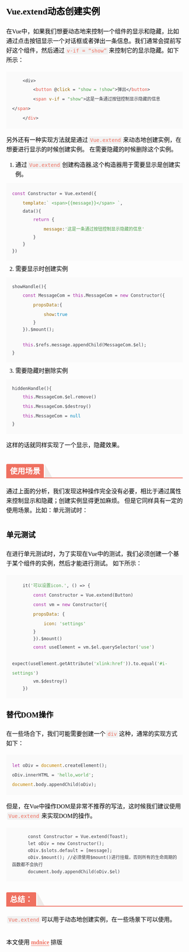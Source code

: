 <section id="nice" data-tool="mdnice编辑器" data-website="https://www.mdnice.com" style="font-size: 16px; color: black; padding: 0 10px; line-height: 1.6; word-spacing: 0px; letter-spacing: 0px; word-break: break-word; word-wrap: break-word; text-align: left; font-family: Optima-Regular, Optima, PingFangSC-light, PingFangTC-light, 'PingFang SC', Cambria, Cochin, Georgia, Times, 'Times New Roman', serif; margin-top: -10px;"><h1 data-tool="mdnice编辑器" style="margin-top: 70px; margin-bottom: 15px; padding: 0px; font-weight: bold; color: black; font-size: 24px;"><span class="prefix" style="display: none;"></span><span class="content">Vue.extend动态创建实例</span><span class="suffix"></span></h1>
<p data-tool="mdnice编辑器" style="font-size: 16px; padding-top: 8px; padding-bottom: 8px; margin: 0; line-height: 26px; color: black;">在Vue中，如果我们想要动态地来控制一个组件的显示和隐藏，比如通过点击按钮显示一个对话框或者弹出一条信息。我们通常会提前写好这个组件，然后通过<code style="font-size: 14px; word-wrap: break-word; padding: 2px 4px; border-radius: 4px; margin: 0 2px; background-color: rgba(27,31,35,.05); font-family: Operator Mono, Consolas, Monaco, Menlo, monospace; word-break: break-all; color: rgb(239, 112, 96);">v-if = “show”</code>来控制它的显示隐藏。如下所示：</p>
<pre class="custom" data-tool="mdnice编辑器" style="margin-top: 10px; margin-bottom: 10px;"><code class="hljs" style="overflow-x: auto; padding: 16px; color: #383a42; background: #fafafa; display: block; font-family: Operator Mono, Consolas, Monaco, Menlo, monospace; border-radius: 0px; font-size: 12px; -webkit-overflow-scrolling: touch;">    &lt;div&gt;
<span/>        <span class="xml" style="line-height: 26px;"><span class="hljs-tag" style="line-height: 26px;">&lt;<span class="hljs-name" style="color: #e45649; line-height: 26px;">button</span> @<span class="hljs-attr" style="color: #986801; line-height: 26px;">click</span> = <span class="hljs-string" style="color: #50a14f; line-height: 26px;">"show = !show"</span>&gt;</span>弹出<span class="hljs-tag" style="line-height: 26px;">&lt;/<span class="hljs-name" style="color: #e45649; line-height: 26px;">button</span>&gt;</span></span>
<span/>        <span class="xml" style="line-height: 26px;"><span class="hljs-tag" style="line-height: 26px;">&lt;<span class="hljs-name" style="color: #e45649; line-height: 26px;">span</span> <span class="hljs-attr" style="color: #986801; line-height: 26px;">v-if</span> = <span class="hljs-string" style="color: #50a14f; line-height: 26px;">"show"</span>&gt;</span>这是一条通过按钮控制显示隐藏的信息<span class="hljs-tag" style="line-height: 26px;">&lt;/<span class="hljs-name" style="color: #e45649; line-height: 26px;">span</span>&gt;</span></span>   
<span/>    <span class="xml" style="line-height: 26px;"><span class="hljs-tag" style="line-height: 26px;">&lt;/<span class="hljs-name" style="color: #e45649; line-height: 26px;">div</span>&gt;</span></span>
<span/></code></pre>
<p data-tool="mdnice编辑器" style="font-size: 16px; padding-top: 8px; padding-bottom: 8px; margin: 0; line-height: 26px; color: black;">另外还有一种实现方法就是通过<code style="font-size: 14px; word-wrap: break-word; padding: 2px 4px; border-radius: 4px; margin: 0 2px; background-color: rgba(27,31,35,.05); font-family: Operator Mono, Consolas, Monaco, Menlo, monospace; word-break: break-all; color: rgb(239, 112, 96);">Vue.extend</code>来动态地创建实例，在想要进行显示的时候创建实例。
在需要隐藏的时候删除这个实例。</p>
<ol data-tool="mdnice编辑器" style="margin-top: 8px; margin-bottom: 8px; padding-left: 25px; color: black; list-style-type: decimal;">
<li><section style="margin-top: 5px; margin-bottom: 5px; line-height: 26px; text-align: left; color: rgb(1,1,1); font-weight: 500;">通过<code style="font-size: 14px; word-wrap: break-word; padding: 2px 4px; border-radius: 4px; margin: 0 2px; background-color: rgba(27,31,35,.05); font-family: Operator Mono, Consolas, Monaco, Menlo, monospace; word-break: break-all; color: rgb(239, 112, 96);">Vue.extend</code>创建构造器,这个构造器用于需要显示是创建实例。</section></li></ol>
<pre class="custom" data-tool="mdnice编辑器" style="margin-top: 10px; margin-bottom: 10px;"><code class="hljs" style="overflow-x: auto; padding: 16px; color: #383a42; background: #fafafa; display: block; font-family: Operator Mono, Consolas, Monaco, Menlo, monospace; border-radius: 0px; font-size: 12px; -webkit-overflow-scrolling: touch;"><span class="hljs-keyword" style="color: #a626a4; line-height: 26px;">const</span> Constructor = Vue.extend({
<span/>    <span class="hljs-attr" style="color: #986801; line-height: 26px;">template</span>:<span class="hljs-string" style="color: #50a14f; line-height: 26px;">` &lt;span&gt;{{message}}&lt;/span&gt; `</span>,
<span/>    data(){
<span/>        <span class="hljs-keyword" style="color: #a626a4; line-height: 26px;">return</span> {
<span/>            <span class="hljs-attr" style="color: #986801; line-height: 26px;">message</span>:<span class="hljs-string" style="color: #50a14f; line-height: 26px;">'这是一条通过按钮控制显示隐藏的信息'</span>
<span/>        }
<span/>    }
<span/>})
<span/></code></pre>
<ol start="2" data-tool="mdnice编辑器" style="margin-top: 8px; margin-bottom: 8px; padding-left: 25px; color: black; list-style-type: decimal;">
<li><section style="margin-top: 5px; margin-bottom: 5px; line-height: 26px; text-align: left; color: rgb(1,1,1); font-weight: 500;">需要显示时创建实例</section></li></ol>
<pre class="custom" data-tool="mdnice编辑器" style="margin-top: 10px; margin-bottom: 10px;"><code class="hljs" style="overflow-x: auto; padding: 16px; color: #383a42; background: #fafafa; display: block; font-family: Operator Mono, Consolas, Monaco, Menlo, monospace; border-radius: 0px; font-size: 12px; -webkit-overflow-scrolling: touch;">showHandle(){
<span/>    <span class="hljs-keyword" style="color: #a626a4; line-height: 26px;">const</span> MessageCom = <span class="hljs-keyword" style="color: #a626a4; line-height: 26px;">this</span>.MessageCom = <span class="hljs-keyword" style="color: #a626a4; line-height: 26px;">new</span> Constructor({
<span/>        <span class="hljs-attr" style="color: #986801; line-height: 26px;">propsData</span>:{
<span/>            <span class="hljs-attr" style="color: #986801; line-height: 26px;">show</span>:<span class="hljs-literal" style="color: #0184bb; line-height: 26px;">true</span>
<span/>        }
<span/>    }).$mount();
<span/>
<span/>    <span class="hljs-keyword" style="color: #a626a4; line-height: 26px;">this</span>.$refs.message.appendChild(MessageCom.$el);
<span/>}
<span/></code></pre>
<ol start="3" data-tool="mdnice编辑器" style="margin-top: 8px; margin-bottom: 8px; padding-left: 25px; color: black; list-style-type: decimal;">
<li><section style="margin-top: 5px; margin-bottom: 5px; line-height: 26px; text-align: left; color: rgb(1,1,1); font-weight: 500;">需要隐藏时删除实例</section></li></ol>
<pre class="custom" data-tool="mdnice编辑器" style="margin-top: 10px; margin-bottom: 10px;"><code class="hljs" style="overflow-x: auto; padding: 16px; color: #383a42; background: #fafafa; display: block; font-family: Operator Mono, Consolas, Monaco, Menlo, monospace; border-radius: 0px; font-size: 12px; -webkit-overflow-scrolling: touch;">hiddenHandle(){
<span/>    <span class="hljs-keyword" style="color: #a626a4; line-height: 26px;">this</span>.MessageCom.$el.remove()
<span/>    <span class="hljs-keyword" style="color: #a626a4; line-height: 26px;">this</span>.MessageCom.$destroy()
<span/>    <span class="hljs-keyword" style="color: #a626a4; line-height: 26px;">this</span>.MessageCom = <span class="hljs-literal" style="color: #0184bb; line-height: 26px;">null</span>
<span/>}
<span/></code></pre>
<p data-tool="mdnice编辑器" style="font-size: 16px; padding-top: 8px; padding-bottom: 8px; margin: 0; line-height: 26px; color: black;">这样的话就同样实现了一个显示，隐藏效果。</p>
<h2 data-tool="mdnice编辑器" style="margin-top: 30px; margin-bottom: 15px; padding: 0px; font-weight: bold; color: black; border-bottom: 2px solid rgb(239, 112, 96); font-size: 1.3em;"><span class="prefix" style="display: none;"></span><span class="content" style="display: inline-block; font-weight: bold; background: rgb(239, 112, 96); color: #ffffff; padding: 3px 10px 1px; border-top-right-radius: 3px; border-top-left-radius: 3px; margin-right: 3px;">使用场景</span><span class="suffix"></span><span style="display: inline-block; vertical-align: bottom; border-bottom: 36px solid #efebe9; border-right: 20px solid transparent;"> </span></h2>
<p data-tool="mdnice编辑器" style="font-size: 16px; padding-top: 8px; padding-bottom: 8px; margin: 0; line-height: 26px; color: black;">通过上面的分析，我们发现这种操作完全没有必要，相比于通过属性来控制显示和隐藏；创建实例显得更加麻烦。
但是它同样具有一定的使用场景。比如：单元测试时：</p>
<h3 data-tool="mdnice编辑器" style="margin-top: 30px; margin-bottom: 15px; padding: 0px; font-weight: bold; color: black; font-size: 20px;"><span class="prefix" style="display: none;"></span><span class="content">单元测试</span><span class="suffix" style="display: none;"></span></h3>
<p data-tool="mdnice编辑器" style="font-size: 16px; padding-top: 8px; padding-bottom: 8px; margin: 0; line-height: 26px; color: black;">在进行单元测试时，为了实现在Vue中的测试，我们必须创建一个基于某个组件的实例，然后才能进行测试。
如下所示：</p>
<pre class="custom" data-tool="mdnice编辑器" style="margin-top: 10px; margin-bottom: 10px;"><code class="hljs" style="overflow-x: auto; padding: 16px; color: #383a42; background: #fafafa; display: block; font-family: Operator Mono, Consolas, Monaco, Menlo, monospace; border-radius: 0px; font-size: 12px; -webkit-overflow-scrolling: touch;">    it(<span class="hljs-string" style="color: #50a14f; line-height: 26px;">'可以设置icon.'</span>, () =&gt; {
<span/>        <span class="hljs-keyword" style="color: #a626a4; line-height: 26px;">const</span> Constructor = Vue.extend(Button)
<span/>        <span class="hljs-keyword" style="color: #a626a4; line-height: 26px;">const</span> vm = <span class="hljs-keyword" style="color: #a626a4; line-height: 26px;">new</span> Constructor({
<span/>        <span class="hljs-attr" style="color: #986801; line-height: 26px;">propsData</span>: {
<span/>            <span class="hljs-attr" style="color: #986801; line-height: 26px;">icon</span>: <span class="hljs-string" style="color: #50a14f; line-height: 26px;">'settings'</span>
<span/>        }
<span/>        }).$mount()
<span/>        <span class="hljs-keyword" style="color: #a626a4; line-height: 26px;">const</span> useElement = vm.$el.querySelector(<span class="hljs-string" style="color: #50a14f; line-height: 26px;">'use'</span>)
<span/>        expect(useElement.getAttribute(<span class="hljs-string" style="color: #50a14f; line-height: 26px;">'xlink:href'</span>)).to.equal(<span class="hljs-string" style="color: #50a14f; line-height: 26px;">'#i-settings'</span>)
<span/>        vm.$destroy()
<span/>    })
<span/></code></pre>
<h3 data-tool="mdnice编辑器" style="margin-top: 30px; margin-bottom: 15px; padding: 0px; font-weight: bold; color: black; font-size: 20px;"><span class="prefix" style="display: none;"></span><span class="content">替代DOM操作</span><span class="suffix" style="display: none;"></span></h3>
<p data-tool="mdnice编辑器" style="font-size: 16px; padding-top: 8px; padding-bottom: 8px; margin: 0; line-height: 26px; color: black;">在一些场合下，我们可能需要创建一个<code style="font-size: 14px; word-wrap: break-word; padding: 2px 4px; border-radius: 4px; margin: 0 2px; background-color: rgba(27,31,35,.05); font-family: Operator Mono, Consolas, Monaco, Menlo, monospace; word-break: break-all; color: rgb(239, 112, 96);">div</code>这种，通常的实现方式如下：</p>
<pre class="custom" data-tool="mdnice编辑器" style="margin-top: 10px; margin-bottom: 10px;"><code class="hljs" style="overflow-x: auto; padding: 16px; color: #383a42; background: #fafafa; display: block; font-family: Operator Mono, Consolas, Monaco, Menlo, monospace; border-radius: 0px; font-size: 12px; -webkit-overflow-scrolling: touch;"><span class="hljs-keyword" style="color: #a626a4; line-height: 26px;">let</span> oDiv = <span class="hljs-built_in" style="color: #c18401; line-height: 26px;">document</span>.createElement();
<span/>oDiv.innerHTML = <span class="hljs-string" style="color: #50a14f; line-height: 26px;">'hello,world'</span>;
<span/><span class="hljs-built_in" style="color: #c18401; line-height: 26px;">document</span>.body.appendChild(oDiv);
<span/></code></pre>
<p data-tool="mdnice编辑器" style="font-size: 16px; padding-top: 8px; padding-bottom: 8px; margin: 0; line-height: 26px; color: black;">但是，在Vue中操作DOM是非常不推荐的写法，这时候我们建议使用<code style="font-size: 14px; word-wrap: break-word; padding: 2px 4px; border-radius: 4px; margin: 0 2px; background-color: rgba(27,31,35,.05); font-family: Operator Mono, Consolas, Monaco, Menlo, monospace; word-break: break-all; color: rgb(239, 112, 96);">Vue.extend</code>来实现DOM的操作。</p>
<pre class="custom" data-tool="mdnice编辑器" style="margin-top: 10px; margin-bottom: 10px;"><code class="hljs" style="overflow-x: auto; padding: 16px; color: #383a42; background: #fafafa; display: -webkit-box; font-family: Operator Mono, Consolas, Monaco, Menlo, monospace; border-radius: 0px; font-size: 12px; -webkit-overflow-scrolling: touch;">      const Constructor = Vue.extend(Toast);
      let oDiv = new Constructor();
      oDiv.$slots.default = [message];
      oDiv.$mount(); //必须使用$mount()进行挂载，否则所有的生命周期的函数都不会执行
      document.body.appendChild(oDiv.$el)
</code></pre>
<h2 data-tool="mdnice编辑器" style="margin-top: 30px; margin-bottom: 15px; padding: 0px; font-weight: bold; color: black; border-bottom: 2px solid rgb(239, 112, 96); font-size: 1.3em;"><span class="prefix" style="display: none;"></span><span class="content" style="display: inline-block; font-weight: bold; background: rgb(239, 112, 96); color: #ffffff; padding: 3px 10px 1px; border-top-right-radius: 3px; border-top-left-radius: 3px; margin-right: 3px;">总结：</span><span class="suffix"></span><span style="display: inline-block; vertical-align: bottom; border-bottom: 36px solid #efebe9; border-right: 20px solid transparent;"> </span></h2>
<p data-tool="mdnice编辑器" style="font-size: 16px; padding-top: 8px; padding-bottom: 8px; margin: 0; line-height: 26px; color: black;"><code style="font-size: 14px; word-wrap: break-word; padding: 2px 4px; border-radius: 4px; margin: 0 2px; background-color: rgba(27,31,35,.05); font-family: Operator Mono, Consolas, Monaco, Menlo, monospace; word-break: break-all; color: rgb(239, 112, 96);">Vue.extend</code>可以用于动态地创建实例，在一些场景下可以使用。</p>
<p id="nice-suffix-juejin-container" class="nice-suffix-juejin-container" data-tool="mdnice编辑器" style="font-size: 16px; padding-top: 8px; padding-bottom: 8px; margin: 0; line-height: 26px; color: black; margin-top: 20px !important;">本文使用 <a href="https://mdnice.com" style="text-decoration: none; word-wrap: break-word; font-weight: bold; color: rgb(239, 112, 96); border-bottom: 1px solid rgb(239, 112, 96);">mdnice</a> 排版</p></section>